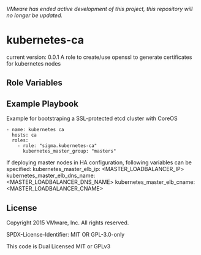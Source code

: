*VMware has ended active development of this project, this repository will no longer be updated.*

kubernetes-ca
=============

current version: 0.0.1
A role to create/use openssl to generate certificates for kubernetes nodes

Role Variables
--------------

Example Playbook
----------------

Example for bootstraping a SSL-protected etcd cluster with CoreOS

    - name: kubernetes ca
      hosts: ca
      roles:
        - role: "sigma.kubernetes-ca"
          kubernetes_master_group: "masters"

If deploying master nodes in HA configuration, following variables can be specified:
          kubernetes_master_elb_ip: <MASTER_LOADBALANCER_IP>
          kubernetes_master_elb_dns_name: <MASTER_LOADBALANCER_DNS_NAME>
          kubernetes_master_elb_cname: <MASTER_LOADBALANCER_CNAME>

License
-------

Copyright 2015 VMware, Inc.  All rights reserved.

SPDX-License-Identifier: MIT OR GPL-3.0-only

This code is Dual Licensed MIT or GPLv3
